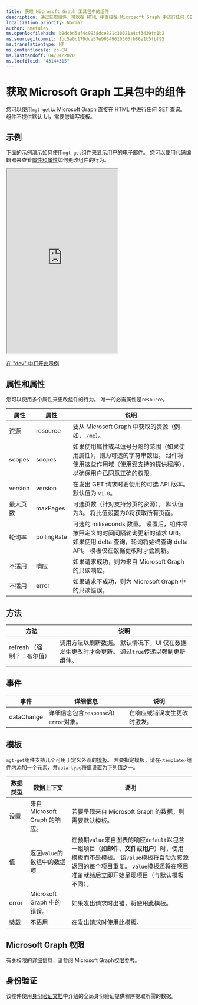 ```yaml
---
title: 获取 Microsoft Graph 工具包中的组件
description: 通过获取组件，可以在 HTML 中直接在 Microsoft Graph 中进行任何 GET 查询。
localization_priority: Normal
author: nmetulev
ms.openlocfilehash: b9dcbd5af4c9938dce821c30021a4cf3439fd1b2
ms.sourcegitcommit: 1bc5a0c179dce57e90349610566fb86e1b5fbf95
ms.translationtype: MT
ms.contentlocale: zh-CN
ms.lasthandoff: 04/04/2020
ms.locfileid: "43144315"
---
```

# <a name="get-component-in-the-microsoft-graph-toolkit"></a>获取 Microsoft Graph 工具包中的组件

您可以使用`mgt-get`从 Microsoft Graph 直接在 HTML 中进行任何 GET 查询。 组件不提供默认 UI，需要您编写模板。

## <a name="example"></a>示例

下面的示例演示如何使用`mgt-get`组件来显示用户的电子邮件。 您可以使用代码编辑器来查看[属性和属性](#properties-and-attributes)如何更改组件的行为。

<iframe src="https://mgt.dev/iframe.html?id=components-mgt-get--get-email&source=docs" height="500"></iframe>

[在 "dev" 中打开此示例](https://mgt.dev/?path=/story/components-mgt-get--get-email&source=docs)

## <a name="properties-and-attributes"></a>属性和属性

您可以使用多个属性来更改组件的行为。 唯一的必需属性是`resource`。

| 属性 | 属性  | 说明 |
| --- | --- | --- |
| 资源 | resource | 要从 Microsoft Graph 中获取的资源（例如， `/me`）。 |
| scopes | scopes | 如果使用属性或以逗号分隔的范围（如果使用属性），则为可选的字符串数组。 组件将使用这些作用域（使用受支持的提供程序），以确保用户已同意正确的权限。 |
| version | version | 在发出 GET 请求时要使用的可选 API 版本。 默认值为 `v1.0`。  |
| 最大页数 | maxPages | 可选页数（针对支持分页的资源）。 默认值为3。 将此值设置为0将获取所有页面。  |
| 轮询率 | pollingRate | 可选的 miliseconds 数量。 设置后，组件将按照定义的时间间隔轮询更新的请求 URI。 如果使用 delta 查询，轮询将始终查询 delta API。 模板仅在数据更改时才会刷新。 |
| 不适用 | 响应 | 如果请求成功，则为来自 Microsoft Graph 的只读响应。  |
| 不适用 |error| 如果请求不成功，则为 Microsoft Graph 中的只读错误。 |

## <a name="methods"></a>方法
| 方法 | 说明 |
| --- | --- |
| refresh （强制？：布尔值） | 调用方法以刷新数据。 默认情况下，UI 仅在数据发生更改时才会更新。 通过`true`传递以强制更新组件。  |


## <a name="events"></a>事件
| 事件 | 详细信息 | 说明 |
| --- | --- | --- |
| dataChange | 详细信息包含`response`和`error`对象。 | 在响应或错误发生更改时激发。 |

## <a name="templates"></a>模板

`mgt-get`组件支持几个可用于定义外观的[模板](../templates.md)。 若要指定模板，请在`<template>`组件内添加一个元素，并`data-type`将值设置为下列值之一。

| 数据类型 | 数据上下文 | 说明 |
| --- | --- | --- |
| 设置 | 来自 Microsoft Graph 的响应。 | 若要呈现来自 Microsoft Graph 的数据，则需要默认模板。 |
| 值 | 返回`value`的数组中的数据项 | 在预期`value`来自图表的响应`default`以包含一组项目（如**邮件**、**文件**或**用户**）时，使用模板而不是模板。 该`value`模板将自动为资源返回的每个项目重复。 `value`模板还将在项目准备就绪后立即开始呈现项目（与默认模板不同）。|
| error | Microsoft Graph 中的错误。 | 如果发出请求时出错，将使用此模板。 |
| 装载 | 不适用 | 在发出请求时使用此模板。 |

## <a name="microsoft-graph-permissions"></a>Microsoft Graph 权限

有关权限的详细信息，请参阅 Microsoft Graph[权限参考](https://docs.microsoft.com/graph/permissions-reference)。 

## <a name="authentication"></a>身份验证

该控件使用[身份验证文档](./../providers.md)中介绍的全局身份验证提供程序提取所需的数据。
